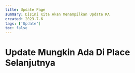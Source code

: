 ```yaml
---
title: Update Page
summary: Disini Kita Akan Menampilkan Update KA
created: 2023-7-6
tags: ['Update']
toc: false
---
```


# Update Mungkin Ada Di Place Selanjutnya
